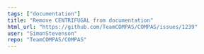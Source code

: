 ```yaml
---
tags: ["documentation"]
title: "Remove CENTRIFUGAL from documentation"
html_url: "https://github.com/TeamCOMPAS/COMPAS/issues/1239"
user: "SimonStevenson"
repo: "TeamCOMPAS/COMPAS"
---
```


